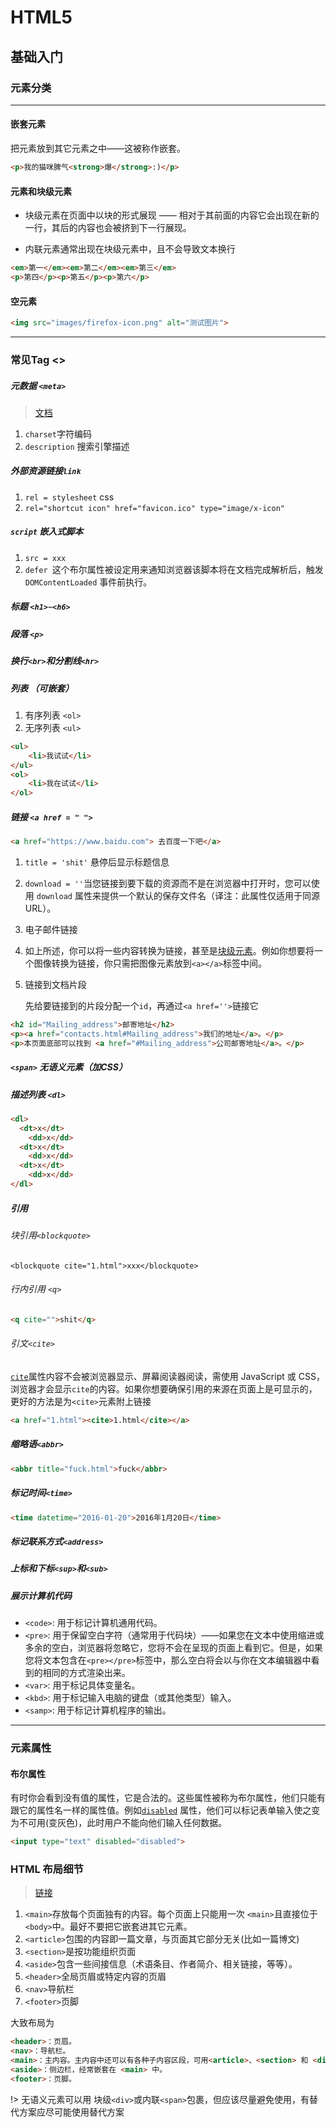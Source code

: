 # HTML5

## 基础入门

### 元素分类

------


#### 嵌套元素

把元素放到其它元素之中——这被称作嵌套。

```html
<p>我的猫咪脾气<strong>爆</strong>:)</p>
```

#### 元素和块级元素

- 块级元素在页面中以块的形式展现 —— 相对于其前面的内容它会出现在新的一行，其后的内容也会被挤到下一行展现。

- 内联元素通常出现在块级元素中，且不会导致文本换行

```html
<em>第一</em><em>第二</em><em>第三</em>
<p>第四</p><p>第五</p><p>第六</p>
```

#### 空元素

```html
<img src="images/firefox-icon.png" alt="测试图片">
```

------

### 常见Tag <>

##### 元数据 `<meta>`

> [文档](https://developer.mozilla.org/zh-CN/docs/learn/HTML/Introduction_to_HTML/The_head_metadata_in_HTML#%E5%85%83%E6%95%B0%E6%8D%AE%EF%BC%9A%3Cmeta%3E%E5%85%83%E7%B4%A0)

1. `charset`字符编码
2. `description` 搜索引擎描述

##### 外部资源链接`link` 

1. `rel = stylesheet` css
2. `rel="shortcut icon" href="favicon.ico" type="image/x-icon"`

##### `script` 嵌入式脚本

1. `src = xxx`
2. `defer `这个布尔属性被设定用来通知浏览器该脚本将在文档完成解析后，触发 `DOMContentLoaded` 事件前执行。

##### 标题 `<h1>~<h6>`

##### 段落 `<p>`

##### 换行`<br>`和分割线`<hr>`

##### 列表 （可嵌套）

1. 有序列表 `<ol>`
2. 无序列表 `<ul>`

```html
<ul>
	<li>我试试</li>
</ul>
<ol>
	<li>我在试试</li>
</ol>
```

##### 链接 `<a href = " ">`

```html
<a href="https://www.baidu.com"> 去百度一下吧</a>
```

1. `title = 'shit'` 悬停后显示标题信息

2. `download = ''`当您链接到要下载的资源而不是在浏览器中打开时，您可以使用 `download` 属性来提供一个默认的保存文件名（译注：此属性仅适用于同源URL）。

3. 电子邮件链接

4. 如上所述，你可以将一些内容转换为链接，甚至是[块级元素](https://developer.mozilla.org/zh-CN/docs/Web/HTML/Block-level_elements)。例如你想要将一个图像转换为链接，你只需把图像元素放到`<a></a>`标签中间。

5. 链接到文档片段

   先给要链接到的片段分配一个`id`，再通过`<a href=''>`链接它

```html
<h2 id="Mailing_address">邮寄地址</h2>
<p><a href="contacts.html#Mailing_address">我们的地址</a>。</p>
<p>本页面底部可以找到 <a href="#Mailing_address">公司邮寄地址</a>。</p>
```



##### `<span>` 无语义元素（加CSS）

##### 描述列表 `<dl>`

```html
<dl>
  <dt>x</dt>
    <dd>x</dd>
  <dt>x</dt>
    <dd>x</dd>
  <dt>x</dt>
    <dd>x</dd>
</dl>
```

##### 引用

###### 块引用`<blockquote>`

```
<blockquote cite="1.html">xxx</blockquote>
```

###### 行内引用 `<q>`

```html
<q cite="">shit</q>
```

###### 引文`<cite>`

[`cite`](https://developer.mozilla.org/zh-CN/docs/Web/HTML/Element/blockquote#attr-cite)属性内容不会被浏览器显示、屏幕阅读器阅读，需使用 JavaScript 或 CSS，浏览器才会显示`cite`的内容。如果你想要确保引用的来源在页面上是可显示的，更好的方法是为`<cite>`元素附上链接

```html
<a href="1.html"><cite>1.html</cite></a>
```

##### 缩略语`<abbr>`

```html
<abbr title="fuck.html">fuck</abbr>
```

##### 标记时间`<time>`

```html
<time datetime="2016-01-20">2016年1月20日</time>
```

##### 标记联系方式`<address>`

##### 上标和下标`<sup>`和`<sub>`

##### 展示计算机代码

- `<code>`: 用于标记计算机通用代码。
- `<pre>`: 用于保留空白字符（通常用于代码块）——如果您在文本中使用缩进或多余的空白，浏览器将忽略它，您将不会在呈现的页面上看到它。但是，如果您将文本包含在`<pre></pre>`标签中，那么空白将会以与你在文本编辑器中看到的相同的方式渲染出来。
- `<var>`: 用于标记具体变量名。
- `<kbd>`: 用于标记输入电脑的键盘（或其他类型）输入。
- `<samp>`: 用于标记计算机程序的输出。

------

### 元素属性

#### 布尔属性

有时你会看到没有值的属性，它是合法的。这些属性被称为布尔属性，他们只能有跟它的属性名一样的属性值。例如[`disabled`](https://developer.mozilla.org/zh-CN/docs/Web/HTML/Element/Input#attr-disabled) 属性，他们可以标记表单输入使之变为不可用(变灰色)，此时用户不能向他们输入任何数据。

```html
<input type="text" disabled="disabled">
```

### HTML 布局细节

> [链接](https://developer.mozilla.org/zh-CN/docs/Learn/HTML/Introduction_to_HTML/Document_and_website_structure)

1. `<main>`存放每个页面独有的内容。每个页面上只能用一次 `<main>`且直接位于`<body>`中。最好不要把它嵌套进其它元素。
2. `<article>`包围的内容即一篇文章，与页面其它部分无关(比如一篇博文)
3. `<section>`是按功能组织页面
4. `<aside>`包含一些间接信息（术语条目、作者简介、相关链接，等等）。
5. `<header>`全局页眉或特定内容的页眉
6. `<nav>`导航栏
7. `<footer>`页脚

大致布局为

```html
<header>：页眉。
<nav>：导航栏。
<main>：主内容。主内容中还可以有各种子内容区段，可用<article>、<section> 和 <div> 等元素表示。
<aside>：侧边栏，经常嵌套在 <main> 中。
<footer>：页脚。
```

!> 无语义元素可以用 块级`<div>`或内联`<span>`包裹，但应该尽量避免使用，有替代方案应尽可能使用替代方案

